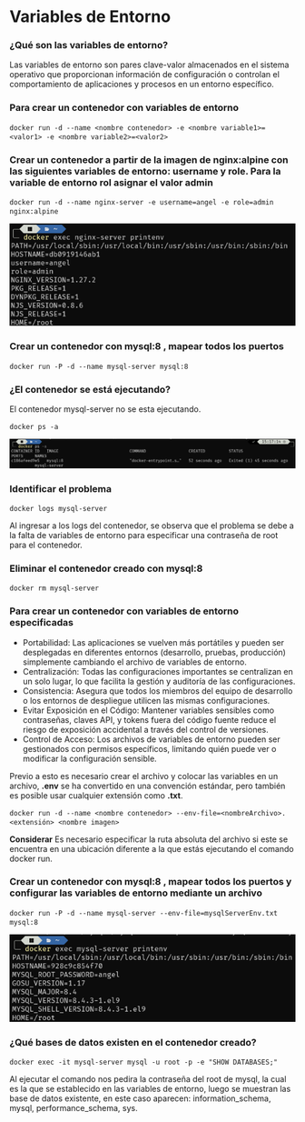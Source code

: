 # Variables de Entorno
### ¿Qué son las variables de entorno?

Las variables de entorno son pares clave-valor almacenados en el sistema operativo que proporcionan información de configuración o controlan el comportamiento de aplicaciones y procesos en un entorno específico.

### Para crear un contenedor con variables de entorno

```
docker run -d --name <nombre contenedor> -e <nombre variable1>=<valor1> -e <nombre variable2>=<valor2>
```

### Crear un contenedor a partir de la imagen de nginx:alpine con las siguientes variables de entorno: username y role. Para la variable de entorno rol asignar el valor admin

```
docker run -d --name nginx-server -e username=angel -e role=admin nginx:alpine
```

![Imagen](img/printEnvNginx.png)

### Crear un contenedor con mysql:8 , mapear todos los puertos

```
docker run -P -d --name mysql-server mysql:8
```

### ¿El contenedor se está ejecutando?

El contenedor mysql-server no se esta ejecutando.

```
docker ps -a
```

![Imagen](img/mysqlserverStatus.png)

### Identificar el problema

```
docker logs mysql-server
```

Al ingresar a los logs del contenedor, se observa que el problema se debe a la falta de variables de entorno para especificar una contraseña de root para el contenedor.

### Eliminar el contenedor creado con mysql:8

```
docker rm mysql-server
```

### Para crear un contenedor con variables de entorno especificadas
- Portabilidad: Las aplicaciones se vuelven más portátiles y pueden ser desplegadas en diferentes entornos (desarrollo, pruebas, producción) simplemente cambiando el archivo de variables de entorno.
- Centralización: Todas las configuraciones importantes se centralizan en un solo lugar, lo que facilita la gestión y auditoría de las configuraciones.
- Consistencia: Asegura que todos los miembros del equipo de desarrollo o los entornos de despliegue utilicen las mismas configuraciones.
- Evitar Exposición en el Código: Mantener variables sensibles como contraseñas, claves API, y tokens fuera del código fuente reduce el riesgo de exposición accidental a través del control de versiones.
- Control de Acceso: Los archivos de variables de entorno pueden ser gestionados con permisos específicos, limitando quién puede ver o modificar la configuración sensible.

Previo a esto es necesario crear el archivo y colocar las variables en un archivo, **.env** se ha convertido en una convención estándar, pero también es posible usar cualquier extensión como **.txt**.
```
docker run -d --name <nombre contenedor> --env-file=<nombreArchivo>.<extensión> <nombre imagen>
```
**Considerar**
Es necesario especificar la ruta absoluta del archivo si este se encuentra en una ubicación diferente a la que estás ejecutando el comando docker run.

### Crear un contenedor con mysql:8 , mapear todos los puertos y configurar las variables de entorno mediante un archivo

```
docker run -P -d --name mysql-server --env-file=mysqlServerEnv.txt mysql:8
```

![Imagen](img/mysqlServerEnv.png)

### ¿Qué bases de datos existen en el contenedor creado?

```
docker exec -it mysql-server mysql -u root -p -e "SHOW DATABASES;"
```

Al ejecutar el comando nos pedira la contraseña del root de mysql, la cual es la que se 
establecido en las variables de entorno, luego se muestran las base de datos existente, en este caso
aparecen: information_schema, mysql, performance_schema, sys.
